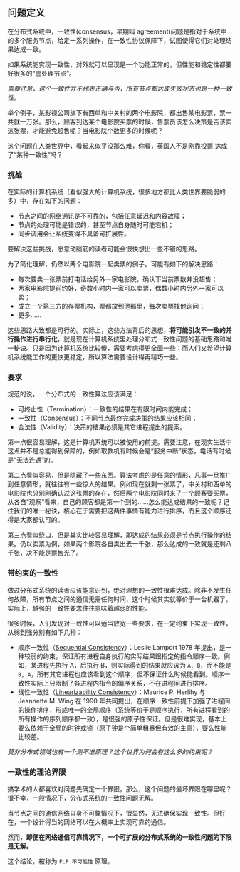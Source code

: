 ## 问题定义

在分布式系统中，一致性(consensus，早期叫 agreement)问题是指对于系统中的多个服务节点，给定一系列操作，在一致性协议保障下，试图使得它们对处理结果达成一致。

如果系统能实现一致性，对外就可以呈现是一个功能正常的，但性能和稳定性都要好很多的“虚处理节点”。

*需要注意，这个一致性并不代表正确与否，所有节点都达成失败状态也是一种一致性。*

举个例子，某影视公司旗下有西单和中关村的两个电影院，都出售某电影票，票一共就一万张。那么，顾客到达某个电影院买票的时候，售票员该怎么决策是否该卖这张票，才能避免超售呢？当电影院个数更多的时候呢？

这个问题在人类世界中，看起来似乎没那么难，你看，英国人不是刚靠[投票](http://www.bbc.com/news/politics/eu_referendum/results) 达成了“某种一致性”吗？

### 挑战

在实际的计算机系统（看似强大的计算机系统，很多地方都比人类世界要脆弱的多）中，存在如下的问题：

* 节点之间的网络通讯是不可靠的，包括任意延迟和内容故障；
* 节点的处理可能是错误的，甚至节点自身随时可能宕机；
* 同步调用会让系统变得不具备可扩展性。

要解决这些挑战，愿意动脑筋的读者可能会很快想出一些不错的思路。

为了简化理解，仍然以两个电影院一起卖票的例子。可能有如下的解决思路：

* 每次要卖一张票前打电话给另外一家电影院，确认下当前票数并没超售；
* 两家电影院提前约好，奇数小时内一家可以卖票，偶数小时内另外一家可以卖；
* 成立一个第三方的存票机构，票都放到他那里，每次卖票找他询问；
* 更多……

这些思路大致都是可行的。实际上，这些方法背后的思想，**将可能引发不一致的并行操作进行串行化**，就是现在计算机系统里处理分布式一致性问题的基础思路和唯一秘诀。只是因为计算机系统比较傻，需要考虑得更全面一些；而人们又希望计算机系统能工作的更快更稳定，所以算法需要设计得再精巧一些。

### 要求

规范的说，一个分布式的一致性算法应该满足：

* 可终止性（Termination）：一致性的结果在有限时间内能完成；
* 一致性（Consensus）：不同节点最终完成决策的结果应该相同；
* 合法性（Validity）：决策的结果必须是其它进程提出的提案。

第一点很容易理解，这是计算机系统可以被使用的前提。需要注意，在现实生活中这点并不是总能得到保障的，例如取款机有时候会是“服务中断”状态，电话有时候是“无法连通”的。

第二点看似容易，但是隐藏了一些东西。算法考虑的是任意的情形，凡事一旦推广到任意情形，就往往有一些惊人的结果。例如现在就剩一张票了，中关村和西单的电影院也分别刚确认过这张票的存在，然后两个电影院同时来了一个顾客要买票，从各自“观察”看来，自己的顾客都是第一个到的……怎么能达成结果的一致呢？记住我们的唯一秘诀，核心在于需要把这两件事情有能力进行排序，而且这个顺序还得是大家都认可的。

第三点看似绕口，但是其实比较容易理解，即达成的结果必须是节点执行操作的结果。仍以卖票为例，如果两个影院各自卖出去一千张，那么达成的一致就是还剩八千张，决不能是票售光了。

### 带约束的一致性

做过分布式系统的读者应该能意识到，绝对理想的一致性很难达成。除非不发生任何故障，所有节点之间的通信无需任何时间，这个时候其实就等价于一台机器了。实际上，越强的一致性要求往往意味着越弱的性能。

很多时候，人们发现对一致性可以适当放宽一些要求，在一定约束下实现一致性，从弱到强分别有如下几种：

* 顺序一致性（[Sequential Consistency](https://en.wikipedia.org/wiki/Sequential_consistency)）：Leslie Lamport 1978 年提出，是一种较弱的约束，保证所有进程自身执行的实际结果跟指定的指令顺序一致。例如，某进程先执行 A，后执行 B，则实际得到的结果就应该为 `A, B`，而不能是 `B, A`，所有其它进程也应该看到这个顺序，但不保证什么时候能看到。顺序一致性实际上只限制了各进程内指令的偏序关系，不在进程间进行排序。
* 线性一致性（[Linearizability Consistency](https://en.wikipedia.org/wiki/Linearizability)）：Maurice P. Herlihy 与 Jeannette M. Wing 在 1990 年共同提出，在顺序一致性前提下加强了进程间的操作排序，形成唯一的全局顺序（系统等价于是顺序执行，所有进程看到的所有操作的序列顺序都一致），是很强的原子性保证。但是很难实现，基本上要么依赖于全局的时钟或锁（原子钟是个简单粗暴但有效的主意），要么性能比较差。

*莫非分布式领域也有一个测不准原理？这个世界为何会有这么多的约束呢？*

### 一致性的理论界限

搞学术的人都喜欢对问题先确定一个界限，那么，这个问题的最坏界限在哪里呢？很不幸，一般情况下，分布式系统的一致性问题无解。

当节点之间的通信网络自身不可靠情况下，很显然，无法确保实现一致性。但好在，一个设计得当的网络可以在大概率上实现可靠的通信。

然而，**即便在网络通信可靠情况下，一个可扩展的分布式系统的一致性问题的下限是无解。**

这个结论，被称为 `FLP 不可能性` 原理。

